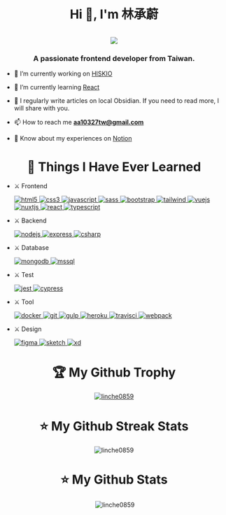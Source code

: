 <h1 align="center">Hi 👋, I'm 林承蔚 <br><br> <img src="https://komarev.com/ghpvc/?username=linche0859&style=for-the-badge"></h1>
<h3 align="center">A passionate frontend developer from Taiwan.</h3>

- 🔭 I’m currently working on [HISKIO](https://hiskio.com/)

- 🌱 I’m currently learning [React](https://zh-hant.reactjs.org/)

- 📝 I regularly write articles on local Obsidian. If you need to read more, I will share with you.

- 📫 How to reach me **aa10327tw@gmail.com**

- 📄 Know about my experiences on [Notion](https://www.notion.so/linche/5cfc3cb87bc34b9b9e399b08d6518f0c)

<h1 align="center">📓 Things I Have Ever Learned</h1>

- ⚔ Frontend

  <a href="https://www.w3.org/html/" target="_blank" rel="noreferrer"> <img src="https://img.shields.io/badge/HTML5-E34F26?style=for-the-badge&logo=html5&logoColor=white" alt="html5" /> </a>
  <a href="https://www.w3schools.com/css/" target="_blank" rel="noreferrer"> <img src="https://img.shields.io/badge/CSS3-1572B6?style=for-the-badge&logo=css3&logoColor=white" alt="css3" /> </a>
  <a href="https://developer.mozilla.org/en-US/docs/Web/JavaScript" target="_blank" rel="noreferrer"> <img src="https://img.shields.io/badge/JavaScript-323330?style=for-the-badge&logo=javascript&logoColor=F7DF1E" alt="javascript" /> </a>
  <a href="https://sass-lang.com" target="_blank" rel="noreferrer"> <img src="https://img.shields.io/badge/Sass-CC6699?style=for-the-badge&logo=sass&logoColor=white" alt="sass" /> </a>
  <a href="https://getbootstrap.com" target="_blank" rel="noreferrer"> <img src="https://img.shields.io/badge/Bootstrap-563D7C?style=for-the-badge&logo=bootstrap&logoColor=white" alt="bootstrap" /> </a>
  <a href="https://tailwindcss.com/" target="_blank" rel="noreferrer"> <img src="https://img.shields.io/badge/Tailwind_CSS-38B2AC?style=for-the-badge&logo=tailwind-css&logoColor=white" alt="tailwind" /> </a>
  <a href="https://vuejs.org/" target="_blank" rel="noreferrer"> <img src="https://img.shields.io/badge/Vue.js-35495E?style=for-the-badge&logo=vuedotjs&logoColor=4FC08D" alt="vuejs" /> </a>
  <a href="https://nuxtjs.org/" target="_blank" rel="noreferrer"> <img src="https://img.shields.io/badge/nuxt.js-00C58E?style=for-the-badge&logo=nuxtdotjs&logoColor=white" alt="nuxtjs" /> </a>
  <a href="https://reactjs.org/" target="_blank" rel="noreferrer"> <img src="https://img.shields.io/badge/React-20232A?style=for-the-badge&logo=react&logoColor=61DAFB" alt="react" /> </a>
  <a href="https://www.typescriptlang.org/" target="_blank" rel="noreferrer"> <img src="https://img.shields.io/badge/TypeScript-007ACC?style=for-the-badge&logo=typescript&logoColor=white" alt="typescript" /> </a>

- ⚔ Backend

  <a href="https://nodejs.org" target="_blank" rel="noreferrer"> <img src="https://img.shields.io/badge/Node.js-339933?style=for-the-badge&logo=nodedotjs&logoColor=white" alt="nodejs" /> </a>
  <a href="https://expressjs.com" target="_blank" rel="noreferrer"> <img src="https://img.shields.io/badge/Express.js-000000?style=for-the-badge&logo=express&logoColor=white" alt="express" /> </a>
  <a href="https://www.w3schools.com/cs/" target="_blank" rel="noreferrer"> <img src="https://img.shields.io/badge/.NET-512BD4?style=for-the-badge&logo=dotnet&logoColor=white" alt="csharp" /> </a>

- ⚔ Database

  <a href="https://www.mongodb.com/" target="_blank" rel="noreferrer"> <img src="https://img.shields.io/badge/MongoDB-4EA94B?style=for-the-badge&logo=mongodb&logoColor=white" alt="mongodb" /> </a>
  <a href="https://www.microsoft.com/en-us/sql-server" target="_blank" rel="noreferrer"> <img src="https://img.shields.io/badge/Microsoft%20SQL%20Server-CC2927?style=for-the-badge&logo=microsoft%20sql%20server&logoColor=white" alt="mssql" /> </a>

- ⚔ Test

  <a href="https://jestjs.io" target="_blank" rel="noreferrer"> <img src="https://img.shields.io/badge/Jest-C21325?style=for-the-badge&logo=jest&logoColor=white" alt="jest" /> </a>
  <a href="https://www.cypress.io" target="_blank" rel="noreferrer"> <img src="https://img.shields.io/badge/Cypress-17202C?style=for-the-badge&logo=cypress&logoColor=white" alt="cypress" /> </a>

- ⚔ Tool

  <a href="https://www.docker.com/" target="_blank" rel="noreferrer"> <img src="https://img.shields.io/badge/Docker-2CA5E0?style=for-the-badge&logo=docker&logoColor=white" alt="docker" /> </a>
  <a href="https://git-scm.com/" target="_blank" rel="noreferrer"> <img src="https://img.shields.io/badge/GIT-E44C30?style=for-the-badge&logo=git&logoColor=white" alt="git" /> </a>
  <a href="https://gulpjs.com" target="_blank" rel="noreferrer"> <img src="https://img.shields.io/badge/Gulp-CF4647?style=for-the-badge&logo=gulp&logoColor=white" alt="gulp" /> </a>
  <a href="https://heroku.com" target="_blank" rel="noreferrer"> <img src="https://img.shields.io/badge/Heroku-430098?style=for-the-badge&logo=heroku&logoColor=white" alt="heroku" /> </a>
  <a href="https://travis-ci.org" target="_blank" rel="noreferrer"> <img src="https://img.shields.io/badge/travis_CI-3EAAAF?style=for-the-badge&logo=travisci&logoColor=white" alt="travisci" /> </a>
  <a href="https://webpack.js.org" target="_blank" rel="noreferrer"> <img src="https://img.shields.io/badge/Webpack-8DD6F9?style=for-the-badge&logo=Webpack&logoColor=white" alt="webpack" /> </a>

- ⚔ Design

  <a href="https://www.figma.com/" target="_blank" rel="noreferrer"> <img src="https://img.shields.io/badge/Figma-F24E1E?style=for-the-badge&logo=figma&logoColor=white" alt="figma" /> </a>
  <a href="https://www.sketch.com/" target="_blank" rel="noreferrer"> <img src="https://img.shields.io/badge/Sketch-FFB387?style=for-the-badge&logo=sketch&logoColor=black" alt="sketch" /> </a>
  <a href="https://www.adobe.com/products/xd.html" target="_blank" rel="noreferrer"> <img src="https://img.shields.io/badge/Adobe%20XD-470137?style=for-the-badge&logo=Adobe%20XD&logoColor=#FF61F6" alt="xd" /> </a>

<h1 align="center">🏆 My Github Trophy</h1>
<p align="center"> <a href="https://github.com/ryo-ma/github-profile-trophy"><img src="https://github-profile-trophy.vercel.app/?username=linche0859&theme=darkhub&row=2&column=3" alt="linche0859" /></a> </p>

<h1 align="center">⭐️ My Github Streak Stats</h1>
<p align="center"><img align="center" src="https://github-readme-streak-stats.herokuapp.com/?user=linche0859&" alt="linche0859" /></p>

<h1 align="center">⭐️ My Github Stats</h1>
<p align="center">&nbsp;<img align="center" src="https://github-readme-stats.vercel.app/api?username=linche0859&show_icons=true&locale=en" alt="linche0859" /></p>
